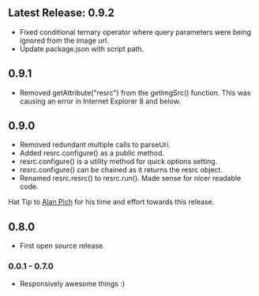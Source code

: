 ## Latest Release: 0.9.2

* Fixed conditional ternary operator where query parameters were being ignored from the image url.
* Update package.json with script path.

## 0.9.1

* Removed getAttribute("resrc") from the getImgSrc() function. This was causing an error in Internet Explorer 8 and below.

## 0.9.0

* Removed redundant multiple calls to parseUri. 
* Added resrc.configure() as a public method. 
* resrc.configure() is a utility method for quick options setting.
* resrc.configure() can be chained as it returns the resrc object.
* Renamed resrc.resrc() to resrc.run(). Made sense for nicer readable code.

Hat Tip to [Alan Pich](https://github.com/alanpich) for his time and effort towards this release.

## 0.8.0

* First open source release. 

### 0.0.1 - 0.7.0

* Responsively awesome things :)